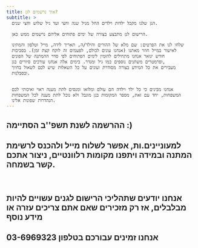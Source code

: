 ```yaml
---
title: איך נרשמים לגן?
subtitle: >
  הגן שלנו מקבל ילדות וילדים החל מגיל שנה וחצי ועד גיל שלוש וחצי שנים. 

  הרישום לגן מתבצע בצורה של ימים פתוחים אליהם נרשמים ממש כאן. 

  שלחו לנו את הפרטים: שם מלא של ההורים והילד/ה, תאריך לידה, מייל וטלפון והמתינו
  לאישור במייל חוזר מאתנו (אנחנו עונים לכולם, לפעמים זה לוקח קצת זמן). בסביבות
  חודש ינואר אנחנו מתחילים להזמין לימים הפתוחים לפי סדר ההמתנה של הפונים
  ופרמטרים משתנים נוספים כמו גיל ומגדר. בימים אלה אנחנו עורכים סיורים בגן,
  מעבירים את כל המידע בצורה מסודרת ועונים על כל השאלות שיש לכם לשאול בחיוך
  ובסבלנות. 


  אנחנו מבינים כי כל ילד וילדה הם עולם ומלואו ומנסים לתת מענה ראוי ואיכותי לכם
  המשפחות, יחד עם זאת, מספר המקומות בגן מוגבל ולא נוכל לתת מענה לכל המשפחות
  הנהדרות שפונות אלינו.
---
```


## ההרשמה לשנת תשפ''ב הסתיימה :)

## למעוניינים.ות, אפשר לשלוח מייל ולהכנס לרשימת המתנה ובמידה ויתפנו מקומות רלוונטיים, ניצור אתכם קשר בשמחה.

<br/>

## אנחנו יודעים שתהליכי הרישום לגנים עשויים להיות מבלבלים, אז רק מזכירים שאם אתם צריכים עזרה או מידע נוסף

## אנחנו זמינים עבורכם בטלפון 03-6969323
